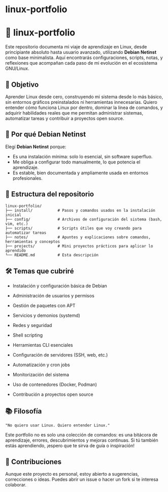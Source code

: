 # linux-portfolio

# 🐧 linux-portfolio

Este repositorio documenta mi viaje de aprendizaje en Linux, desde principiante absoluto hasta usuario avanzado, utilizando **Debian Netinst** como base minimalista. Aquí encontrarás configuraciones, scripts, notas, y reflexiones que acompañan cada paso de mi evolución en el ecosistema GNU/Linux.

## 🎯 Objetivo

Aprender Linux desde cero, construyendo mi sistema desde lo más básico, sin entornos gráficos preinstalados ni herramientas innecesarias. Quiero entender cómo funciona Linux por dentro, dominar la línea de comandos, y adquirir habilidades reales que me permitan administrar sistemas, automatizar tareas y contribuir a proyectos open source.

## 🧱 Por qué Debian Netinst

Elegí **Debian Netinst** porque:

- Es una instalación mínima: solo lo esencial, sin software superfluo.
- Me obliga a configurar todo manualmente, lo que potencia el aprendizaje.
- Es estable, bien documentada y ampliamente usada en entornos profesionales.

## 📁 Estructura del repositorio

```plaintext
linux-portfolio/
├── install/           # Pasos y comandos usados en la instalación inicial
├── config/            # Archivos de configuración del sistema (bash, vim, etc.)
├── scripts/           # Scripts útiles que voy creando para automatizar tareas
├── notes/             # Apuntes y explicaciones sobre comandos, herramientas y conceptos
├── projects/          # Mini proyectos prácticos para aplicar lo aprendido
└── README.md          # Esta descripción
```

## 🛠️ Temas que cubriré

- Instalación y configuración básica de Debian

- Administración de usuarios y permisos

- Gestión de paquetes con APT

- Servicios y demonios (systemd)

- Redes y seguridad

- Shell scripting

- Herramientas CLI esenciales

- Configuración de servidores (SSH, web, etc.)

- Automatización y cron jobs

- Monitorización del sistema

- Uso de contenedores (Docker, Podman)

- Contribución a proyectos open source

## 📚 Filosofía

    "No quiero usar Linux. Quiero entender Linux."

Este portfolio no es solo una colección de comandos: es una bitácora de aprendizaje, errores, descubrimientos y mejoras continuas. Si tú también estás aprendiendo, ¡espero que te sirva de guía o inspiración!

## 🤝 Contribuciones

Aunque este proyecto es personal, estoy abierto a sugerencias, correcciones o ideas. Puedes abrir un issue o hacer un fork si te interesa colaborar.

